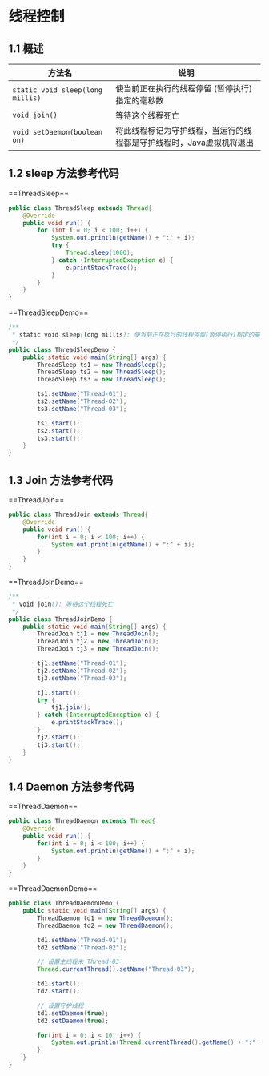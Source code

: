 # 线程控制

## 1.1 概述

| 方法名                           | 说明                                                         |
| -------------------------------- | ------------------------------------------------------------ |
| `static void sleep(long millis)` | 使当前正在执行的线程停留 (暂停执行) 指定的毫秒数             |
| `void join()`                    | 等待这个线程死亡                                             |
| `void setDaemon(boolean on)`     | 将此线程标记为守护线程，当运行的线程都是守护线程时，Java虚拟机将退出 |

## 1.2 sleep 方法参考代码

==ThreadSleep==

```java
public class ThreadSleep extends Thread{
    @Override
    public void run() {
        for (int i = 0; i < 100; i++) {
            System.out.println(getName() + ":" + i);
            try {
                Thread.sleep(1000);
            } catch (InterruptedException e) {
                e.printStackTrace();
            }
        }
    }
}
```

==ThreadSleepDemo==

```java
/**
 * static void sleep(long millis): 使当前正在执行的线程停留(暂停执行)指定的毫秒数
 */
public class ThreadSleepDemo {
    public static void main(String[] args) {
        ThreadSleep ts1 = new ThreadSleep();
        ThreadSleep ts2 = new ThreadSleep();
        ThreadSleep ts3 = new ThreadSleep();

        ts1.setName("Thread-01");
        ts2.setName("Thread-02");
        ts3.setName("Thread-03");

        ts1.start();
        ts2.start();
        ts3.start();
    }
}
```

## 1.3 Join 方法参考代码

==ThreadJoin==

```java
public class ThreadJoin extends Thread{
    @Override
    public void run() {
        for(int i = 0; i < 100; i++) {
            System.out.println(getName() + ":" + i);
        }
    }
}
```

==ThreadJoinDemo==

```java
/**
 * void join(): 等待这个线程死亡
 */
public class ThreadJoinDemo {
    public static void main(String[] args) {
        ThreadJoin tj1 = new ThreadJoin();
        ThreadJoin tj2 = new ThreadJoin();
        ThreadJoin tj3 = new ThreadJoin();

        tj1.setName("Thread-01");
        tj2.setName("Thread-02");
        tj3.setName("Thread-03");

        tj1.start();
        try {
            tj1.join();
        } catch (InterruptedException e) {
            e.printStackTrace();
        }
        tj2.start();
        tj3.start();
    }
}
```

## 1.4 Daemon 方法参考代码

==ThreadDaemon==

```java
public class ThreadDaemon extends Thread{
    @Override
    public void run() {
        for(int i = 0; i < 100; i++) {
            System.out.println(getName() + ":" + i);
        }
    }
}
```

==ThreadDaemonDemo==

```java
public class ThreadDaemonDemo {
    public static void main(String[] args) {
        ThreadDaemon td1 = new ThreadDaemon();
        ThreadDaemon td2 = new ThreadDaemon();

        td1.setName("Thread-01");
        td2.setName("Thread-02");

        // 设置主线程未 Thread-03
        Thread.currentThread().setName("Thread-03");

        td1.start();
        td2.start();

        // 设置守护线程
        td1.setDaemon(true);
        td2.setDaemon(true);

        for(int i = 0; i < 10; i++) {
            System.out.println(Thread.currentThread().getName() + ":" + i);
        }
    }
}
```

